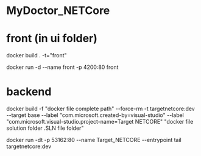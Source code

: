 # MyDoctor_NETCore
# front (in ui folder)
docker build . -t="front"

docker run -d --name front -p 4200:80 front

# backend
docker build -f "docker file complete path" --force-rm -t targetnetcore:dev --target base  --label "com.microsoft.created-by=visual-studio" --label "com.microsoft.visual-studio.project-name=Target NETCORE" "docker file solution folder .SLN file folder"

docker run -dt  -p 53162:80 --name Target_NETCORE --entrypoint tail targetnetcore:dev

